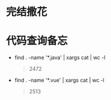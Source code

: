 # 完结撒花



# 代码查询备忘

* find . -name '*.java' | xargs cat | wc -l

  > 2472

* find . -name '*.vue' | xargs cat | wc -l

  > 2513